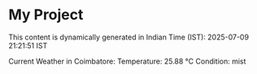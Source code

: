 # My Project

This content is dynamically generated in Indian Time (IST): 2025-07-09 21:21:51 IST


Current Weather in Coimbatore:
Temperature: 25.88 °C
Condition: mist
